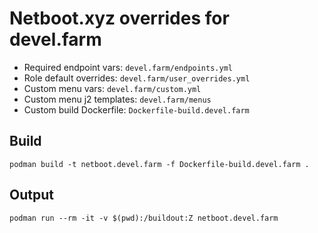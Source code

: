 # Netboot.xyz overrides for devel.farm

- Required endpoint vars: `devel.farm/endpoints.yml`
- Role default overrides: `devel.farm/user_overrides.yml`
- Custom menu vars: `devel.farm/custom.yml`
- Custom menu j2 templates: `devel.farm/menus`
- Custom build Dockerfile: `Dockerfile-build.devel.farm`

## Build

```
podman build -t netboot.devel.farm -f Dockerfile-build.devel.farm .
```

## Output

```
podman run --rm -it -v $(pwd):/buildout:Z netboot.devel.farm
```